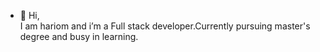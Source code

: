 - 👋 Hi,  
          I am hariom and i’m a Full stack developer.Currently pursuing master's degree and busy in learning.


<!---
hariomjee/hariomjee is a ✨ special ✨ repository because its `README.md` (this file) appears on your GitHub profile.
You can click the Preview link to take a look at your changes.
--->
